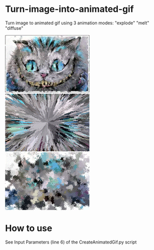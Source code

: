 # Turn-image-into-animated-gif
Turn image to animated gif using 3 animation modes: "explode"  "melt" "diffuse"


![](/Melt.gif)
![](/ExplodePladrum.gif)
![](/diffuse.gif)




# How to use
See Input Parameters (line 6) of the CreateAnimatedGif.py script
